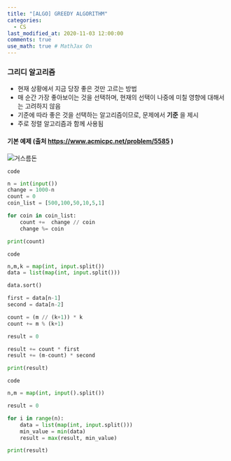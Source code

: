 ```yaml
---
title: "[ALGO] GREEDY ALGORITHM"
categories: 
  - CS
last_modified_at: 2020-11-03 12:00:00
comments: true
use_math: true # MathJax On
---
```


### 그리디 알고리즘

- 현재 상황에서 지금 당장 좋은 것만 고르는 방법
- 매 순간 가장 좋아보이는 것을 선택하며, 현재의 선택이 나중에 미칠 영향에 대해서는 고려하지 않음
- 기준에 따라 좋은 것을 선택하는 알고리즘이므로, 문제에서 **기준** 을 제시
- 주로 정렬 알고리즘과 함께 사용됨

#### 기본 예제 (출처  https://www.acmicpc.net/problem/5585 )

![거스름돈](https://user-images.githubusercontent.com/62474292/100326241-0dd98780-300d-11eb-8d12-e12436d8cf28.JPG)

`code`

```py
n = int(input())
change = 1000-n
count = 0
coin_list = [500,100,50,10,5,1]

for coin in coin_list:
	count +=  change // coin
	change %= coin

print(count)
```


`code`

```py
n,m,k = map(int, input.split())
data = list(map(int, input.split()))

data.sort()

first = data[n-1]
second = data[n-2]

count = (m // (k+1)) * k
count += m % (k+1)

result = 0

result += count * first
result += (m-count) * second

print(result)
```

`code`
```py
n,m = map(int, input().split())

result = 0

for i in range(n):
	data = list(map(int, input.split()))
	min_value = min(data)
	result = max(result, min_value)

print(result)
```
